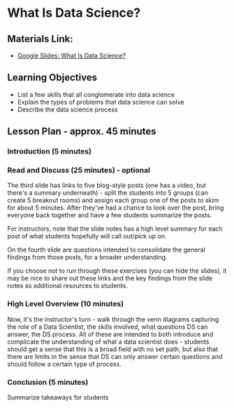 # What Is Data Science?

## Materials Link: 

- [Google Slides: What Is Data Science?](https://docs.google.com/presentation/d/1iU_uZ8FviS-iMXP4T7knfwSYZ4QFEP7MNDbOridyhlY/edit?usp=sharing)

## Learning Objectives

- List a few skills that all conglomerate into data science
- Explain the types of problems that data science can solve
- Describe the data science process

## Lesson Plan - approx. 45 minutes

### Introduction (5 minutes)

### Read and Discuss (25 minutes) - optional

The third slide has links to five blog-style posts (one has a video, but there's a summary underneath) - split the students into 5 groups (can create 5 breakout rooms) and assign each group one of the posts to skim for about 5 minutes. After they've had a chance to look over the post, bring everyone back together and have a few students summarize the posts.

For instructors, note that the slide notes has a high level summary for each post of what students hopefully will call out/pick up on.

On the fourth slide are questions intended to consolidate the general findings from those posts, for a broader understanding.

If you choose not to run through these exercises (you can hide the slides), it may be nice to share out these links and the key findings from the slide notes as additional resources to students.

### High Level Overview (10 minutes)

Now, it's the instructor's turn - walk through the venn diagrams capturing the role of a Data Scientist, the skills involved, what questions DS can answer, the DS process. All of these are intended to both introduce and complicate the understanding of what a data scientist does - students should get a sense that this is a broad field with no set path, but also that there are limits in the sense that DS can only answer certain questions and should follow a certain type of process.

### Conclusion (5 minutes)

Summarize takeaways for students
